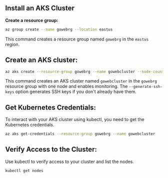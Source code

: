 ## Install an AKS Cluster
**Create a resource group:**
```bash
az group create --name gowebrg --location eastus
```
This command creates a resource group named `gowebrg` in the `eastus` region.

## Create an AKS cluster:

```bash
az aks create --resource-group gowebrg --name gowebcluster --node-count 1 --enable-addons monitoring --generate-ssh-keys
```
This command creates an AKS cluster named `gowebcluster` in the `gowebrg` resource group with one node and enables monitoring. 
The `--generate-ssh-keys` option generates SSH keys if you don't already have them.

## Get Kubernetes Credentials:
To interact with your AKS cluster using kubectl, you need to get the Kubernetes credentials.

```bash
az aks get-credentials --resource-group gowebrg --name gowebcluster
```

## Verify Access to the Cluster:
Use kubectl to verify access to your cluster and list the nodes.

```bash
kubectl get nodes
```